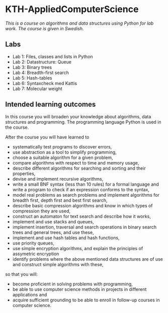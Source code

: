 # KTH-AppliedComputerScience

_This is a course on algorithms and data structures using Python for lab work. The course is given in Swedish._

## Labs

* Lab 1: Files, classes and lists in Python
* Lab 2: Datastructure: Queue
* Lab 3: Binary trees
* Lab 4: Breadth-first search
* Lab 5: Hash-tables
* Lab 6: Syntaxcheck med Kattis
* Lab 7: Molecular weight

## Intended learning outcomes

In this course you will broaden your knowledge about algorithms, data structures and programming. The programming language Python is used in the course.

After the course you will have learned to

* systematically test programs to discover errors,
* use abstraction as a tool to simplify programming,
* choose a suitable algorithm for a given problem,
* compare algorithms with respect to time and memory usage,
* describe different algorithms for searching and sorting and their properties,
* devise and implement recursive algorithms,
* write a small BNF syntax (less than 10 rules) for a formal language and write a program to check if an expression conforms to the syntax,
* model real problems as search problems and implement algorithms for breadth first, depth first and best first search,
* describe basic compression algorithms and know in which types of compression they are used,
* construct an automaton for text search and describe how it works,
* implement and use stacks and queues,
* implement insertion, traversal and search operations in binary search trees and general trees, and use these,
* implement and use hash tables and hash functions,
* use priority queues,
* use simple encryption algorithms, and explain the principles of assymetric encryption
* identify problems where the above mentioned data structures are of use and construct simple algorithms with these,

so that you will:

* become proficient in solving problems with programming,
* be able to use computer science methods in projects in different applications and
* acquire sufficient grounding to be able to enroll in follow-up courses in computer science.
